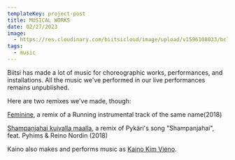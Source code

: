 ```yaml
---
templateKey: project-post
title: MUSICAL WORKS
date: 02/27/2023
image:
  - https://res.cloudinary.com/biitsicloud/image/upload/v1596108033/bcloud/19.jpg
tags:
  - music
---
```

Biitsi has made a lot of music for choreographic works, performances, and installations. All the music we've performed in our live performances remains unpublished. 

Here are two remixes we've made, though:

[Feminine](https://open.spotify.com/album/43rHTC2R9NbJcrb33Kk43B), a remix of a Running instrumental track of the same name(2018)

[Shampanjahai kuivalla maalla](https://open.spotify.com/album/4ycGLH0m7LzYHaPjl6OJDO), a remix of Pykäri's song "Shampanjahai", feat. Pyhims & Reino Nordin (2018)

Kaino also makes and performs music as [Kaino Kim Vieno](https://open.spotify.com/artist/04Vn6E0i9BOLKtz5vx5zES).